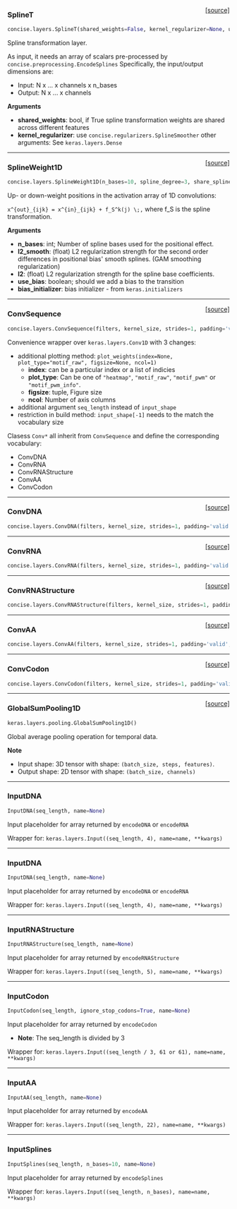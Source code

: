 <span style="float:right;">[[source]](https://github.com/avsecz/concise/blob/master/concise/layers.py#L443)</span>
### SplineT

```python
concise.layers.SplineT(shared_weights=False, kernel_regularizer=None, use_bias=False, kernel_initializer='glorot_uniform', bias_initializer='zeros')
```

Spline transformation layer.

As input, it needs an array of scalars pre-processed by `concise.preprocessing.EncodeSplines`
Specifically, the input/output dimensions are:

- Input: N x ... x channels x n_bases
- Output: N x ... x channels

__Arguments__

- __shared_weights__: bool, if True spline transformation weights
are shared across different features
- __kernel_regularizer__: use `concise.regularizers.SplineSmoother`
other arguments: See `keras.layers.Dense`

----

<span style="float:right;">[[source]](https://github.com/avsecz/concise/blob/master/concise/layers.py#L310)</span>
### SplineWeight1D

```python
concise.layers.SplineWeight1D(n_bases=10, spline_degree=3, share_splines=False, l2_smooth=0, l2=0, use_bias=False, bias_initializer='zeros')
```

Up- or down-weight positions in the activation array of 1D convolutions:

`x^{out}_{ijk} = x^{in}_{ijk} + f_S^k(j) \;,`
where f_S is the spline transformation.

__Arguments__

- __n_bases__: int; Number of spline bases used for the positional effect.
- __l2_smooth__: (float) L2 regularization strength for the second
order differences in positional bias' smooth splines. (GAM smoothing regularization)
- __l2__: (float) L2 regularization strength for the spline base coefficients.
- __use_bias__: boolean; should we add a bias to the transition
- __bias_initializer__: bias initializer - from `keras.initializers`

----

<span style="float:right;">[[source]](https://github.com/avsecz/concise/blob/master/concise/layers.py#L122)</span>
### ConvSequence

```python
concise.layers.ConvSequence(filters, kernel_size, strides=1, padding='valid', dilation_rate=1, activation=None, use_bias=True, kernel_initializer='glorot_uniform', bias_initializer='zeros', kernel_regularizer=None, bias_regularizer=None, activity_regularizer=None, kernel_constraint=None, bias_constraint=None, seq_length=None)
```

Convenience wrapper over `keras.layers.Conv1D` with 3 changes:

- additional plotting method: `plot_weights(index=None, plot_type="motif_raw", figsize=None, ncol=1)`
	- **index**: can be a particular index or a list of indicies
	- **plot_type**: Can be one of `"heatmap"`, `"motif_raw"`, `"motif_pwm"` or `"motif_pwm_info"`.
	- **figsize**: tuple, Figure size
	- **ncol**: Number of axis columns
- additional argument `seq_length` instead of `input_shape`
- restriction in build method: `input_shape[-1]` needs to the match the vocabulary size

Clasess `Conv*` all inherit from `ConvSequence` and define the corresponding vocabulary:

- ConvDNA
- ConvRNA
- ConvRNAStructure
- ConvAA
- ConvCodon

----

<span style="float:right;">[[source]](https://github.com/avsecz/concise/blob/master/concise/layers.py#L260)</span>
### ConvDNA

```python
concise.layers.ConvDNA(filters, kernel_size, strides=1, padding='valid', dilation_rate=1, activation=None, use_bias=True, kernel_initializer='glorot_uniform', bias_initializer='zeros', kernel_regularizer=None, bias_regularizer=None, activity_regularizer=None, kernel_constraint=None, bias_constraint=None, seq_length=None)
```

----

<span style="float:right;">[[source]](https://github.com/avsecz/concise/blob/master/concise/layers.py#L266)</span>
### ConvRNA

```python
concise.layers.ConvRNA(filters, kernel_size, strides=1, padding='valid', dilation_rate=1, activation=None, use_bias=True, kernel_initializer='glorot_uniform', bias_initializer='zeros', kernel_regularizer=None, bias_regularizer=None, activity_regularizer=None, kernel_constraint=None, bias_constraint=None, seq_length=None)
```

----

<span style="float:right;">[[source]](https://github.com/avsecz/concise/blob/master/concise/layers.py#L278)</span>
### ConvRNAStructure

```python
concise.layers.ConvRNAStructure(filters, kernel_size, strides=1, padding='valid', dilation_rate=1, activation=None, use_bias=True, kernel_initializer='glorot_uniform', bias_initializer='zeros', kernel_regularizer=None, bias_regularizer=None, activity_regularizer=None, kernel_constraint=None, bias_constraint=None, seq_length=None)
```

----

<span style="float:right;">[[source]](https://github.com/avsecz/concise/blob/master/concise/layers.py#L272)</span>
### ConvAA

```python
concise.layers.ConvAA(filters, kernel_size, strides=1, padding='valid', dilation_rate=1, activation=None, use_bias=True, kernel_initializer='glorot_uniform', bias_initializer='zeros', kernel_regularizer=None, bias_regularizer=None, activity_regularizer=None, kernel_constraint=None, bias_constraint=None, seq_length=None)
```

----

<span style="float:right;">[[source]](https://github.com/avsecz/concise/blob/master/concise/layers.py#L284)</span>
### ConvCodon

```python
concise.layers.ConvCodon(filters, kernel_size, strides=1, padding='valid', dilation_rate=1, activation=None, use_bias=True, kernel_initializer='glorot_uniform', bias_initializer='zeros', kernel_regularizer=None, bias_regularizer=None, activity_regularizer=None, kernel_constraint=None, bias_constraint=None, seq_length=None)
```

----

<span style="float:right;">[[source]](https://github.com/avsecz/concise/blob/master/concise/layers.py#L109)</span>
### GlobalSumPooling1D

```python
keras.layers.pooling.GlobalSumPooling1D()
```

Global average pooling operation for temporal data.

__Note__

  - Input shape: 3D tensor with shape: `(batch_size, steps, features)`.
  - Output shape: 2D tensor with shape: `(batch_size, channels)`


----

### InputDNA


```python
InputDNA(seq_length, name=None)
```


Input placeholder for array returned by `encodeDNA` or `encodeRNA`

Wrapper for: `keras.layers.Input((seq_length, 4), name=name, **kwargs)`

----

### InputDNA


```python
InputDNA(seq_length, name=None)
```


Input placeholder for array returned by `encodeDNA` or `encodeRNA`

Wrapper for: `keras.layers.Input((seq_length, 4), name=name, **kwargs)`

----

### InputRNAStructure


```python
InputRNAStructure(seq_length, name=None)
```


Input placeholder for array returned by `encodeRNAStructure`

Wrapper for: `keras.layers.Input((seq_length, 5), name=name, **kwargs)`

----

### InputCodon


```python
InputCodon(seq_length, ignore_stop_codons=True, name=None)
```


Input placeholder for array returned by `encodeCodon`

- __Note__: The seq_length is divided by 3

Wrapper for: `keras.layers.Input((seq_length / 3, 61 or 61), name=name, **kwargs)`

----

### InputAA


```python
InputAA(seq_length, name=None)
```


Input placeholder for array returned by `encodeAA`

Wrapper for: `keras.layers.Input((seq_length, 22), name=name, **kwargs)`

----

### InputSplines


```python
InputSplines(seq_length, n_bases=10, name=None)
```


Input placeholder for array returned by `encodeSplines`

Wrapper for: `keras.layers.Input((seq_length, n_bases), name=name, **kwargs)`
